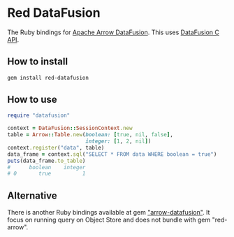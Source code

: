 <!--
  Licensed to the Apache Software Foundation (ASF) under one
  or more contributor license agreements.  See the NOTICE file
  distributed with this work for additional information
  regarding copyright ownership.  The ASF licenses this file
  to you under the Apache License, Version 2.0 (the
  "License"); you may not use this file except in compliance
  with the License.  You may obtain a copy of the License at

    http://www.apache.org/licenses/LICENSE-2.0

  Unless required by applicable law or agreed to in writing,
  software distributed under the License is distributed on an
  "AS IS" BASIS, WITHOUT WARRANTIES OR CONDITIONS OF ANY
  KIND, either express or implied.  See the License for the
  specific language governing permissions and limitations
  under the License.
-->

# Red DataFusion

The Ruby bindings for [Apache Arrow
DataFusion](https://github.com/apache/arrow-datafusion). This uses
[DataFusion C
API](https://github.com/datafusion-contrib/datafusion-c).

## How to install

```bash
gem install red-datafusion
```

## How to use

```ruby
require "datafusion"

context = DataFusion::SessionContext.new
table = Arrow::Table.new(boolean: [true, nil, false],
                         integer: [1, 2, nil])
context.register("data", table)
data_frame = context.sql("SELECT * FROM data WHERE boolean = true")
puts(data_frame.to_table)
#      boolean    integer
# 0       true          1
```

## Alternative

There is another Ruby bindings available at gem ["arrow-datafusion"](https://github.com/jychen7/arrow-datafusion-ruby). It focus on running query on Object Store and does not bundle with gem "red-arrow".
